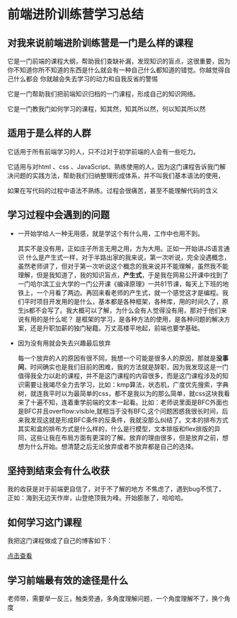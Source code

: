 

# 前端进阶训练营学习总结

## 对我来说前端进阶训练营是一门是么样的课程

它是一门前端的课程大纲，帮助我们查缺补漏，发现知识的盲点，这很重要，因为你不知道你所不知道的东西是什么就会有一种自己什么都知道的错觉。你越觉得自己什么都会 你就越会失去学习的动力和自我反省的警惕

它是一门帮助我们把前端知识归档的一门课程，形成自己的知识网络。

它是一门教我门如何学习的课程，知其然，知其所以然，何以知其所以然

## 适用于是么样的人群

它适用于所有前端学习的人，只不过对于初学前端的人会有一些吃力。

它适用与对html 、css 、JavaScript、熟练使用的人，因为这门课程告诉我门解决问题的实践方法，帮助我们归纳整理形成体系，并不叫我们基本语法的使用，

如果在写代码的过程中语法不熟练。过程会很痛苦，甚至不能理解代码的含义



## 学习过程中会遇到的问题

- 一开始学给人一种无用感，就是学这个有什么用，工作中也用不到。

  其实不是没有用，正如庄子所言无用之用，方为大用。正如一开始讲JS语言通识 什么是产生式一样，对于半路出家的我来说，第一次听说，完全没遇概念，虽然老师讲了，但对于第一次听说这个概念的我来说并不能理解，虽然我不能理解，但是我知道了，我的知识盲点，**产生式**，于是我在网易公开课中找到了一门哈尔滨工业大学的一门公开课《编译原理》一共81节课，每天上下班的地铁上，一个月看了两边。再回来看老师的产生式，就一个感觉这才是编程。我们平时项目开发用的是什么，基本都是各种框架，各种库，用的时间久了，原生js都不会写了。我大概可以了解，为什么会有人觉得没有用，那对于他们来说有用的是什么呢？ 是框架的学习，是各种方法的使用，是各种问题的解决方案，还是升职加薪的独门秘籍。万丈高楼平地起，前端也要学基础。

- 因为没有用就会失去兴趣最后放弃

  ​	每一个放弃的人的原因有很不同，我想一个可能是很多人的原因，那就是**没事间**，时间确实也是我们目前的困难，我的方法就是辞职，因为我发现这是一门值得我全力以赴的课程，并不是这门课程的内容很多，而是这门课程涉及的知识需要让我竭尽全力去学习，比如：kmp算法，状态机，广度优先搜索，字典树，就连我平时以为最简单的css，都不是我以为的那么简单，就css这块我看来了十遍不知，连着重学前端的文本一起看。比如：老师说里面是BFC外面也是BFC并且overflow:visible,就相当于没有BFC,这个问题困惑我很长时间，后来我发现这就是形成BFC条件的反条件，我就没那么纠结了。文本的排布方式其实和盒的排布方式是什么样的，什么是行模型，文本排版和flex排版的异同，这些让我在布局方面有更深的了解。放弃的理由很多，但是放弃之前，想想为什么开始。想清楚之后无论放弃或者不放弃都是自己的选择。

## 坚持到结束会有什么收获

我的收获是对于前端更自信了，对于不了解的地方 不焦虑了，遇到bug不慌了，正如：海到无边天作岸，山登绝顶我为峰。开始膨胀了，哈哈哈。



## 如何学习这门课程

我把这门课程做成了自己的博客如下：

[点击查看](http://nanozh.com/)

## 学习前端最有效的途径是什么

老师带，需要举一反三，触类旁通，多角度理解问题，一个角度理解不了，换个角度